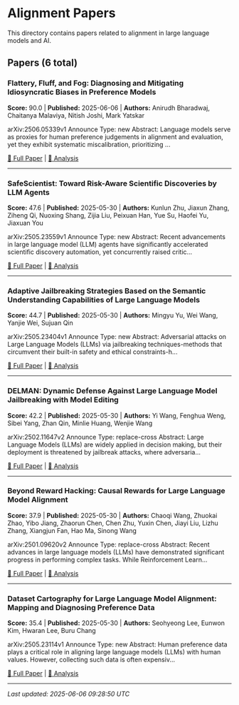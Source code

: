 # Alignment Papers

This directory contains papers related to alignment in large language models and AI.

## Papers (6 total)

### Flattery, Fluff, and Fog: Diagnosing and Mitigating Idiosyncratic Biases in Preference Models

**Score:** 90.0 | **Published:** 2025-06-06 | **Authors:** Anirudh Bharadwaj, Chaitanya Malaviya, Nitish Joshi, Mark Yatskar

arXiv:2506.05339v1 Announce Type: new 
Abstract: Language models serve as proxies for human preference judgements in alignment and evaluation, yet they exhibit systematic miscalibration, prioritizing ...

[📄 Full Paper](https://arxiv.org/abs/2506.05339) | [📝 Analysis](6dd9897b95aaab189a7f8f10a6ca3605.md)

---

### SafeScientist: Toward Risk-Aware Scientific Discoveries by LLM Agents

**Score:** 47.6 | **Published:** 2025-05-30 | **Authors:** Kunlun Zhu, Jiaxun Zhang, Ziheng Qi, Nuoxing Shang, Zijia Liu, Peixuan Han, Yue Su, Haofei Yu, Jiaxuan You

arXiv:2505.23559v1 Announce Type: new 
Abstract: Recent advancements in large language model (LLM) agents have significantly accelerated scientific discovery automation, yet concurrently raised critic...

[📄 Full Paper](https://arxiv.org/abs/2505.23559) | [📝 Analysis](2e12e9f10c33e2a9dbcf638c4a54478f.md)

---

### Adaptive Jailbreaking Strategies Based on the Semantic Understanding Capabilities of Large Language Models

**Score:** 44.7 | **Published:** 2025-05-30 | **Authors:** Mingyu Yu, Wei Wang, Yanjie Wei, Sujuan Qin

arXiv:2505.23404v1 Announce Type: new 
Abstract: Adversarial attacks on Large Language Models (LLMs) via jailbreaking techniques-methods that circumvent their built-in safety and ethical constraints-h...

[📄 Full Paper](https://arxiv.org/abs/2505.23404) | [📝 Analysis](9eae0e3840c724306b1ddc667f7e7745.md)

---

### DELMAN: Dynamic Defense Against Large Language Model Jailbreaking with Model Editing

**Score:** 42.2 | **Published:** 2025-05-30 | **Authors:** Yi Wang, Fenghua Weng, Sibei Yang, Zhan Qin, Minlie Huang, Wenjie Wang

arXiv:2502.11647v2 Announce Type: replace-cross 
Abstract: Large Language Models (LLMs) are widely applied in decision making, but their deployment is threatened by jailbreak attacks, where adversaria...

[📄 Full Paper](https://arxiv.org/abs/2502.11647) | [📝 Analysis](af885fd893f2d38a2a90b5039080b1d9.md)

---

### Beyond Reward Hacking: Causal Rewards for Large Language Model Alignment

**Score:** 37.9 | **Published:** 2025-05-30 | **Authors:** Chaoqi Wang, Zhuokai Zhao, Yibo Jiang, Zhaorun Chen, Chen Zhu, Yuxin Chen, Jiayi Liu, Lizhu Zhang, Xiangjun Fan, Hao Ma, Sinong Wang

arXiv:2501.09620v2 Announce Type: replace-cross 
Abstract: Recent advances in large language models (LLMs) have demonstrated significant progress in performing complex tasks. While Reinforcement Learn...

[📄 Full Paper](https://arxiv.org/abs/2501.09620) | [📝 Analysis](68da58ccb4c0dd5177e46296777c2f85.md)

---

### Dataset Cartography for Large Language Model Alignment: Mapping and Diagnosing Preference Data

**Score:** 35.4 | **Published:** 2025-05-30 | **Authors:** Seohyeong Lee, Eunwon Kim, Hwaran Lee, Buru Chang

arXiv:2505.23114v1 Announce Type: new 
Abstract: Human preference data plays a critical role in aligning large language models (LLMs) with human values. However, collecting such data is often expensiv...

[📄 Full Paper](https://arxiv.org/abs/2505.23114) | [📝 Analysis](27dad59e7ac7e53184138273941c05bf.md)

---


*Last updated: 2025-06-06 09:28:50 UTC*
